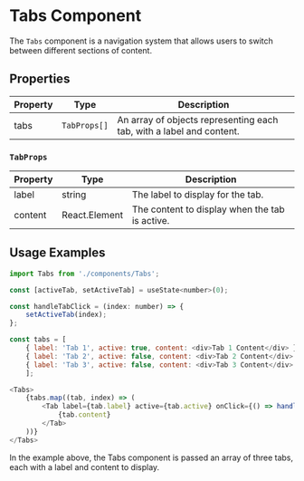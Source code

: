 # Tabs Component

The `Tabs` component is a navigation system that allows users to switch between different sections of content.

## Properties

| Property  | Type               | Description                                                             |
| --------- | ------------------ | ----------------------------------------------------------------------- |
| tabs      | `TabProps[]`       | An array of objects representing each tab, with a label and content.    |

### `TabProps`

| Property  | Type          | Description                                           |
| --------- | ------------- | ----------------------------------------------------- |
| label     | string        | The label to display for the tab.                     |
| content   | React.Element | The content to display when the tab is active.         |

## Usage Examples

```javascript
import Tabs from './components/Tabs';

const [activeTab, setActiveTab] = useState<number>(0);

const handleTabClick = (index: number) => {
    setActiveTab(index);
};

const tabs = [    
    { label: 'Tab 1', active: true, content: <div>Tab 1 Content</div> },    
    { label: 'Tab 2', active: false, content: <div>Tab 2 Content</div> },    
    { label: 'Tab 3', active: false, content: <div>Tab 3 Content</div> }
    ];

<Tabs>
    {tabs.map((tab, index) => (
        <Tab label={tab.label} active={tab.active} onClick={() => handleTabClick(index)}>
            {tab.content}
        </Tab>
    ))}
</Tabs>
```

In the example above, the Tabs component is passed an array of three tabs, each with a label and content to display.